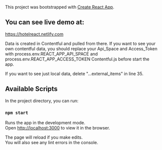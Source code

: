 This project was bootstrapped with [Create React App](https://github.com/facebook/create-react-app).

## You can see live demo at:

https://hotelreact.netlify.com

Data is created in Contentful and pulled from there.
If you want to see your own contentful data, you should replace your Api_Space and Access_Token with process.env.REACT_APP_API_SPACE and process.env.REACT_APP_ACCESS_TOKEN Contentful.js before start the app.

If you want to see just local data, delete "...external_items" in line 35.

## Available Scripts



In the project directory, you can run:

### `npm start`

Runs the app in the development mode.<br />
Open [http://localhost:3000](http://localhost:3000) to view it in the browser.

The page will reload if you make edits.<br />
You will also see any lint errors in the console.


